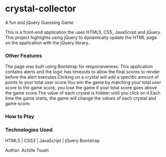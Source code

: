 # crystal-collector

A fun and jQuery Guessing Game

This is a front-end application the uses HTML5, CSS, JavaScript and jQuery. This project highlights using jQuery to dynamically update the HTML page on the application with the jQuery library..

### Other Features

The page was built using Bootstrap for responsiveness.
This application contains alerts and the logic has timeouts to allow the final scores to render before the alert executes.Clicking on a crystal will add a specific amount of points to your total user score.You win the game by matching your total user score to the game score, you lose the game if your total score goes above the game score.The value of each crystal is hidden until you click on it.Each time the game starts, the game will change the values of each crystal and game score.

### How to Play

### Technologies Used

HTML5 | CSS3 | JavaScript | jQuery
Bootstrap

Author: Achille Tsueti
